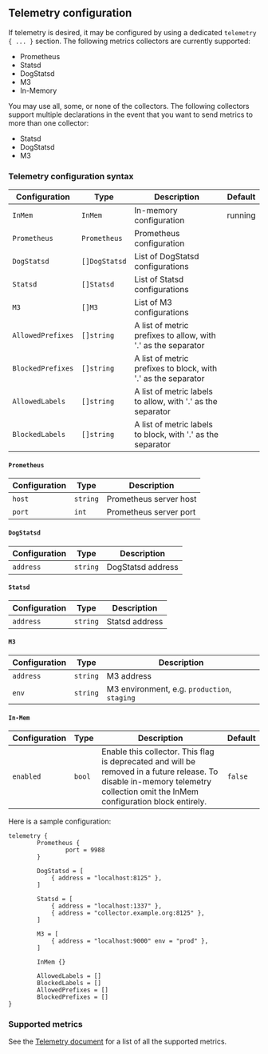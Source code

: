 ## Telemetry configuration

If telemetry is desired, it may be configured by using a dedicated `telemetry { ... }` section. The following metrics collectors are currently supported:
- Prometheus
- Statsd
- DogStatsd
- M3
- In-Memory

You may use all, some, or none of the collectors. The following collectors support multiple declarations in the event that you want to send metrics to more than one collector:

- Statsd
- DogStatsd
- M3

### Telemetry configuration syntax

| Configuration     | Type          | Description                                                   | Default |
|-------------------|---------------|---------------------------------------------------------------|---------|
| `InMem`           | `InMem`       | In-memory configuration                                       | running |
| `Prometheus`      | `Prometheus`  | Prometheus configuration                                      |         |
| `DogStatsd`       | `[]DogStatsd` | List of DogStatsd configurations                              |         |
| `Statsd`          | `[]Statsd`    | List of Statsd configurations                                 |         |
| `M3`              | `[]M3`        | List of M3 configurations                                     |         |
| `AllowedPrefixes` | `[]string`    | A list of metric prefixes to allow, with '.' as the separator |         |
| `BlockedPrefixes` | `[]string`    | A list of metric prefixes to block, with '.' as the separator |         |
| `AllowedLabels`   | `[]string`    | A list of metric labels to allow, with '.' as the separator   |         |
| `BlockedLabels`   | `[]string`    | A list of metric labels to block, with '.' as the separator   |         |

#### `Prometheus`

| Configuration | Type     | Description            |
|---------------|----------|------------------------|
| `host`        | `string` | Prometheus server host |
| `port`        | `int`    | Prometheus server port |

#### `DogStatsd`
| Configuration | Type     | Description       |
|---------------|----------|-------------------|
| `address`     | `string` | DogStatsd address |

#### `Statsd`
| Configuration | Type     | Description    |
|---------------|----------|----------------|
| `address`     | `string` | Statsd address |

#### `M3`
| Configuration | Type     | Description                                  |
|---------------|----------|----------------------------------------------|
| `address`     | `string` | M3 address                                   |
| `env`         | `string` | M3 environment, e.g. `production`, `staging` |

#### `In-Mem`
| Configuration | Type   | Description                                                                                                                                                                    | Default |
|---------------|--------|--------------------------------------------------------------------------------------------------------------------------------------------------------------------------------|---------|
| `enabled`     | `bool` | Enable this collector. This flag is deprecated and will be removed in a future release. To disable in-memory telemetry collection omit the InMem configuration block entirely. | `false` |

Here is a sample configuration:

```hcl
telemetry {
        Prometheus {
                port = 9988
        }

        DogStatsd = [
            { address = "localhost:8125" },
        ]

        Statsd = [
            { address = "localhost:1337" },
            { address = "collector.example.org:8125" },
        ]

        M3 = [
            { address = "localhost:9000" env = "prod" },
        ]

        InMem {}

        AllowedLabels = []
        BlockedLabels = []
        AllowedPrefixes = []
        BlockedPrefixes = []
}
```

### Supported metrics

See the [Telemetry document](telemetry.md) for a list of all the supported metrics.
